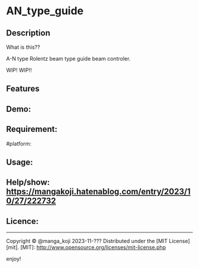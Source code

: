 AN_type_guide 
====

## Description 
What is this??

A-N type Rolentz beam type guide beam controler.

WIP! WIP!!

## Features



## Demo:


## Requirement:


#platform: 




## Usage:



## Help/show:  https://mangakoji.hatenablog.com/entry/2023/10/27/222732




## Licence:
----------
Copyright &copy; @manga_koji 2023-11-???
Distributed under the [MIT License][mit].
[MIT]: http://www.opensource.org/licenses/mit-license.php


enjoy!
